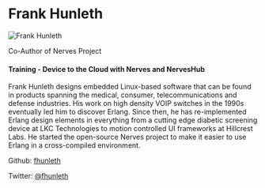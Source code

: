 # Frank Hunleth

![Frank Hunleth](http://s3.amazonaws.com/esl-conf-stg/media/files/000/000/754/thumbnail/frank-hunleth.jpg?1510052645)

Co-Author of Nerves Project

#### Training - Device to the Cloud with Nerves and NervesHub

Frank Hunleth designs embedded Linux-based software that can be found in products spanning the medical, consumer, telecommunications and defense industries. His work on high density VOIP switches in the 1990s eventually led him to discover Erlang. Since then, he has re-implemented Erlang design elements in everything from a cutting edge diabetic screening device at LKC Technologies to motion controlled UI frameworks at Hillcrest Labs. He started the open-source Nerves project to make it easier to use Erlang in a cross-compiled environment.

Github: [fhunleth](https://github.com/fhunleth)

Twitter: [@fhunleth](https://twitter.com/fhunleth)
